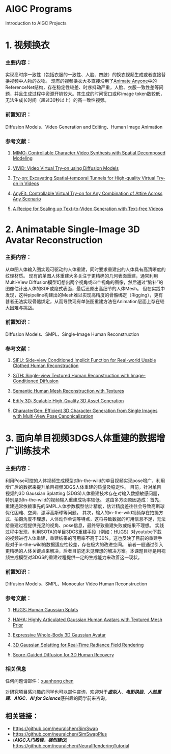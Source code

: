 # AIGC Programs
Introduction to AIGC Projects

# 1. 视频换衣
### 主要内容：
实现高时序一致性（包括衣服的一致性、人脸、四肢）的换衣视频生成或者直接替换视频中人物的衣物。
现有的视频换衣大多直接沿用了[Animate Anyone](https://arxiv.org/abs/2311.17117)中的ReferenceNet结构，存在稳定性较差、时序抖动严重，人脸、衣服一致性差等问题，并且生成过程中资源开销较大。其生成的时间窗口或称image token数较低，无法生成长时间（超过30秒以上）的高一致性视频。

### 前置知识：
Diffusion Models、Video Generation and Editing、Human Image Animation

### 参考文献：
1. [MIMO: Controllable Character Video Synthesis with Spatial Decomposed Modeling](https://arxiv.org/abs/2409.16160)

2. [ViViD: Video Virtual Try-on using Diffusion Models](https://arxiv.org/abs/2405.11794)

3. [Try-on: Excavating Spatial-temporal Tunnels for High-quality Virtual Try-on in Videos](https://arxiv.org/abs/2404.17571)

4. [AnyFit: Controllable Virtual Try-on for Any Combination of Attire Across Any Scenario](https://arxiv.org/abs/2405.18172)

5. [A Recipe for Scaling up Text-to-Video Generation with Text-free Videos](https://arxiv.org/abs/2312.15770)

# 2. Animatable Single-Image 3D Avatar Reconstruction
### 主要内容：
从单图人体输入图实现可驱动的人体重建，同时要求重建出的人体具有高清晰度的纹理材质。
现有的单图人体重建大多关注于更精确的几何表面重建，通常利用Multi-View Diffusion模型幻想出两个视角或四个视角的图像，然后通过“脑补”的图像估计出人体的SDF或隐式表面，最后还原出高细节的人体Mesh。
但在实践中发现，这种pipeline构建出的Mesh难以实现高精度的骨骼绑定（Rigging），更有甚者无法实现骨骼绑定，从而导致现有单张图重建方法在Animation层面上存在较大困难与挑战。

### 前置知识：
Diffusion Models、SMPL、Single-Image Human Reconstruction

### 参考文献：

1. [SIFU: Side-view Conditioned Implicit Function for Real-world Usable Clothed Human Reconstruction](https://arxiv.org/abs/2312.06704)

2. [SiTH: Single-view Textured Human Reconstruction with Image-Conditioned Diffusion](https://arxiv.org/abs/2311.15855)

3. [Semantic Human Mesh Reconstruction with Textures](https://arxiv.org/abs/2403.02561)

4. [Edify 3D: Scalable High-Quality 3D Asset Generation](https://arxiv.org/abs/2411.07135)

5. [CharacterGen: Efficient 3D Character Generation from Single Images with Multi-View Pose Canonicalization](https://arxiv.org/abs/2402.17214)

# 3. 面向单目视频3DGS人体重建的数据增广训练技术
### 主要内容：
利用Pose可控的人体视频生成模型对In-the-wild的单目视频实现pose增广，利用增广后的数据来提升单目视频3DGS人体重建的质量及稳定性。
目前，针对单目视频的3D Gaussian Splatting (3DGS)人体重建技术存在对输入数据敏感问题，特别是对In-the-wild的视频输入重建成功率较低。
这由多方面原因造成：首先，重建通常依赖事先的SMPL人体参数模型估计精度，估计精度差往往会导致高斯球优化困难、空洞、漂浮高斯球等问题。
其次，输入的in-the-wild视频存在拍摄方式、拍摄角度不理想，人体动作单调等特点，这将导致数据的可用信息不足，无法给重建过程提供充足的视角、pose信息，最终导致重建失败或结果不理想。
实践过程中发现，利用SOTA的单目3DGS重建手段（例如：[HUGS](https://arxiv.org/abs/2311.17910)）对youtube下载的视频进行人体重建，重建结果的可用率不高于30%，这也反映了目前的重建手段对于in-the-wild的数据适应性较差，存在极大的改进空间。
前者一般通过引入更精确的人体关键点来解决，后者目前还未见理想的解决方案。本课题目标是用视频生成模型对3DGS的重建过程提供一定的生成能力来改善这一现状。


### 前置知识：
Diffusion Models、SMPL、Monocular Video Human Reconstruction

### 参考文献：

1. [HUGS: Human Gaussian Splats](https://arxiv.org/abs/2311.17910)

2. [HAHA: Highly Articulated Gaussian Human Avatars with Textured Mesh Prior](https://arxiv.org/abs/2404.01053)

3. [Expressive Whole-Body 3D Gaussian Avatar](https://arxiv.org/abs/2407.21686)

4. [3D Gaussian Splatting for Real-Time Radiance Field Rendering](https://arxiv.org/abs/2308.04079)

5. [Score-Guided Diffusion for 3D Human Recovery](https://arxiv.org/abs/2403.09623)


### 相关信息

任何问题请邮件：[xuanhong chen](mailto:chenxuanhongzju@outlook.com)

对研究项目感兴趣的同学也可以邮件咨询，欢迎对于***虚拟人***、***电影换脸***、***人脸重建***、***AIGC***、***AI for Science***感兴趣的同学前来咨询。

## 相关链接：
- https://github.com/neuralchen/SimSwap
- https://github.com/neuralchen/SimSwapPlus
- (***AIGC入门教程，强烈建议***) https://github.com/neuralchen/NeuralRenderingTutorial
